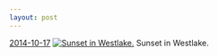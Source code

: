 ```yaml
---
layout: post
---
```


<p>
  <time><a href="/373">2014-10-17</a></time>
  <a href="/373"><img src="{{ site.assets_url }}/373-484.jpg" srcset="{{ site.assets_url }}/373-968.jpg 968w, {{ site.assets_url }}/373-726.jpg 726w, {{ site.assets_url }}/373-484.jpg 484w, {{ site.assets_url }}/373-242.jpg 242w" sizes="(min-width: 700px) 50vw, calc(100vw - 2rem)" alt="Sunset in Westlake." /></a>
  <span>Sunset in Westlake.</span>
</p>
